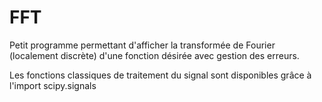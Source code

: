 # FFT
Petit programme permettant d'afficher la transformée de Fourier (localement discrète) d'une fonction désirée avec gestion des erreurs.

Les fonctions classiques de traitement du signal sont disponibles grâce à l'import scipy.signals

